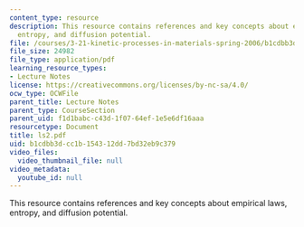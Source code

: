 ```yaml
---
content_type: resource
description: This resource contains references and key concepts about empirical laws,
  entropy, and diffusion potential.
file: /courses/3-21-kinetic-processes-in-materials-spring-2006/b1cdbb3dcc1b154312dd7bd32eb9c379_ls2.pdf
file_size: 24982
file_type: application/pdf
learning_resource_types:
- Lecture Notes
license: https://creativecommons.org/licenses/by-nc-sa/4.0/
ocw_type: OCWFile
parent_title: Lecture Notes
parent_type: CourseSection
parent_uid: f1d1babc-c43d-1f07-64ef-1e5e6df16aaa
resourcetype: Document
title: ls2.pdf
uid: b1cdbb3d-cc1b-1543-12dd-7bd32eb9c379
video_files:
  video_thumbnail_file: null
video_metadata:
  youtube_id: null
---
```

This resource contains references and key concepts about empirical laws, entropy, and diffusion potential.
